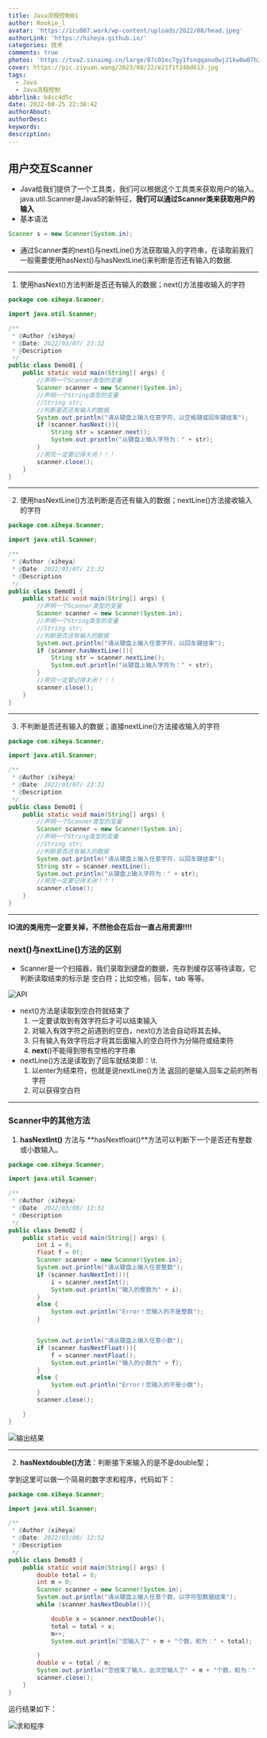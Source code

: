 ```yaml
---
title: Java流程控制01
author: Rookie_l
avatar: 'https://icu007.work/wp-content/uploads/2022/08/head.jpeg'
authorLink: 'https://hiheya.github.io/'
categories: 技术
comments: true
photos: 'https://tva2.sinaimg.cn/large/87c01ec7gy1fsnqqanu0wj21kw0w07h2.jpg'
cover: https://pic.ziyuan.wang/2023/08/22/e21f1f24bd613.jpg
tags:
  - Java
  - Java流程控制
abbrlink: b4cc4d5c
date: 2022-08-25 22:38:42
authorAbout:
authorDesc:
keywords:
description:
---
```


## 用户交互Scanner

- Java给我们提供了一个工具类，我们可以根据这个工具类来获取用户的输入。java.util.Scanner是Java5的新特征，**我们可以通过Scanner类来获取用户的输入**
- 基本语法

```java
Scanner s = new Scanner(System.in);
```

- 通过Scanner类的next()与nextLine()方法获取输入的字符串，在读取前我们一般需要使用hasNext()与hasNextLine()来判断是否还有输入的数据.

---

1. 使用hasNext()方法判断是否还有输入的数据；next()方法接收输入的字符

```java
package com.xiheya.Scanner;

import java.util.Scanner;

/**
 * @Author {xiheya}
 * @Date: 2022/03/07/ 23:32
 * @Description
 */
public class Demo01 {
    public static void main(String[] args) {
        //声明一个Scanner类型的变量
        Scanner scanner = new Scanner(System.in);
        //声明一个String类型的变量
        //String str;
        //判断是否还有输入的数据
        System.out.println("请从键盘上输入任意字符，以空格键或回车键结束");
        if (scanner.hasNext()){
            String str = scanner.next();
            System.out.println("从键盘上输入字符为：" + str);
        }
        //用完一定要记得关闭！！！
        scanner.close();
    }
}

```

---

2. 使用hasNextLine()方法判断是否还有输入的数据；nextLine()方法接收输入的字符

```java
package com.xiheya.Scanner;

import java.util.Scanner;

/**
 * @Author {xiheya}
 * @Date: 2022/03/07/ 23:32
 * @Description
 */
public class Demo01 {
    public static void main(String[] args) {
        //声明一个Scanner类型的变量
        Scanner scanner = new Scanner(System.in);
        //声明一个String类型的变量
        //String str;
        //判断是否还有输入的数据
        System.out.println("请从键盘上输入任意字符，以回车键结束");
        if (scanner.hasNextLine()){
            String str = scanner.nextLine();
            System.out.println("从键盘上输入字符为：" + str);
        }
        //用完一定要记得关闭！！！
        scanner.close();
    }
}

```

---

3. 不判断是否还有输入的数据；直接nextLine()方法接收输入的字符

```java
package com.xiheya.Scanner;

import java.util.Scanner;

/**
 * @Author {xiheya}
 * @Date: 2022/03/07/ 23:32
 * @Description
 */
public class Demo01 {
    public static void main(String[] args) {
        //声明一个Scanner类型的变量
        Scanner scanner = new Scanner(System.in);
        //声明一个String类型的变量
        //String str;
        //判断是否还有输入的数据
        System.out.println("请从键盘上输入任意字符，以回车键结束");
        String str = scanner.nextLine();
        System.out.println("从键盘上输入字符为：" + str);
        //用完一定要记得关闭！！！
        scanner.close();
    }
}

```

---

**IO流的类用完一定要关掉，不然他会在后台一直占用资源!!!!**

### next()与nextLine()方法的区别

- Scanner是一个扫描器，我们录取到键盘的数据，先存到缓存区等待读取，它判断读取结束的标示是  空白符；比如空格，回车，tab 等等。

![API](https://img30.360buyimg.com/pop/jfs/t1/108362/23/25929/88054/62262eb1E3b5bef2f/061ac863a73b599d.png)

- next()方法是读取到空白符就结束了
  1. 一定要读取到有效字符后才可以结束输入
  2. 对输入有效字符之前遇到的空白，next()方法会自动将其去掉。
  3. 只有输入有效字符后才将其后面输入的空白符作为分隔符或结束符
  4. **next**()不能得到带有空格的字符串
- nextLine()方法是读取到了回车就结束即：\t.
  1. 以enter为结束符，也就是说nextLine()方法 返回的是输入回车之前的所有字符
  2. 可以获得空白符

---

### Scanner中的其他方法

1. **hasNextInt()** 方法与 **hasNextfloat()**方法可以判断下一个是否还有整数或小数输入。

```java
package com.xiheya.Scanner;

import java.util.Scanner;

/**
 * @Author {xiheya}
 * @Date: 2022/03/08/ 12:31
 * @Description
 */
public class Demo02 {
    public static void main(String[] args) {
        int i = 0;
        float f = 0f;
        Scanner scanner = new Scanner(System.in);
        System.out.println("请从键盘上输入任意整数");
        if (scanner.hasNextInt()){
            i = scanner.nextInt();
            System.out.println("输入的整数为" + i);
        }
        else {
            System.out.println("Error！您输入的不是整数");
        }


        System.out.println("请从键盘上输入任意小数");
        if (scanner.hasNextFloat()){
            f = scanner.nextFloat();
            System.out.println("输入的小数为" + f);
        }
        else {
            System.out.println("Error！您输入的不是小数");
        }
        scanner.close();

    }
}

```

![输出结果](https://img30.360buyimg.com/pop/jfs/t1/105157/26/23793/13664/6226e0cdE6a4ab3cb/4be574caab1b11c7.png)

---

2. **hasNextdouble()方法**：判断接下来输入的是不是double型；

学到这里可以做一个简易的数字求和程序，代码如下：

```java
package com.xiheya.Scanner;

import java.util.Scanner;

/**
 * @Author {xiheya}
 * @Date: 2022/03/08/ 12:52
 * @Description
 */
public class Demo03 {
    public static void main(String[] args) {
        double total = 0;
        int m = 0;
        Scanner scanner = new Scanner(System.in);
        System.out.println("请从键盘上输入任意个数，以字符型数据结束");
        while (scanner.hasNextDouble()){

            double x = scanner.nextDouble();
            total = total + x;
            m++;
            System.out.println("您输入了" + m + "个数，和为：" + total);

        }
        double v = total / m;
        System.out.println("您结束了输入，此次您输入了" + m + "个数，和为：" + total + "这些数的平均值为：" + v);
        scanner.close();
    }
}

```

运行结果如下：

![求和程序](https://img30.360buyimg.com/pop/jfs/t1/125778/15/24705/127198/6226e3bdE5d810fb2/9dd413f8f1e4e2a6.png)

